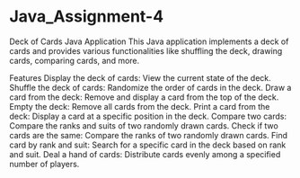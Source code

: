 # Java_Assignment-4

Deck of Cards Java Application
This Java application implements a deck of cards and provides various functionalities like shuffling the deck, drawing cards, comparing cards, and more.

Features
Display the deck of cards: View the current state of the deck.
Shuffle the deck of cards: Randomize the order of cards in the deck.
Draw a card from the deck: Remove and display a card from the top of the deck.
Empty the deck: Remove all cards from the deck.
Print a card from the deck: Display a card at a specific position in the deck.
Compare two cards: Compare the ranks and suits of two randomly drawn cards.
Check if two cards are the same: Compare the ranks of two randomly drawn cards.
Find card by rank and suit: Search for a specific card in the deck based on rank and suit.
Deal a hand of cards: Distribute cards evenly among a specified number of players.
